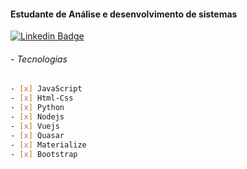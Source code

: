 
<!--### Samuel Nunes
**samuelikz/samuelikz** is a ✨ _special_ ✨ repository because its `README.md` (this file) appears on your GitHub profile.

Here are some ideas to get you started:

- 🔭 I’m currently working on ...
- 🌱 I’m currently learning ...
- 👯 I’m looking to collaborate on ...
- 🤔 I’m looking for help with ...
- 💬 Ask me about ...
- 📫 How to reach me: ...
- 😄 Pronouns: ...
- ⚡ Fun fact: ...

- [ ] Outros

### console.log
- Favoritos
- [x] JavaScript
- [x] Html-Css
- [x] Python
- [x] Nodejs
- [x] Nodejs

-->
<h4 align="left">Estudante de Análise e desenvolvimento de sistemas</h4>

[![Linkedin Badge](https://img.shields.io/badge/-LinkedIn-blue?style=flat-square&logo=Linkedin&logoColor=white&link=https://www.linkedin.com/in/samuel-nunes-057899133/)](https://www.linkedin.com/in/samuel-nunes-057899133/)

 <h6 align="left">- Tecnologias</h6>
 
```sh
- [x] JavaScript
- [x] Html-Css
- [x] Python
- [x] Nodejs
- [x] Vuejs
- [x] Quasar
- [x] Materialize
- [x] Bootstrap
```
